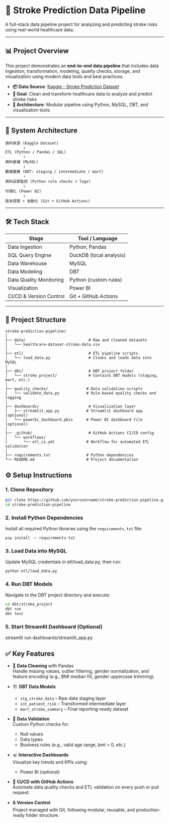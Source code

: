# 🧠 Stroke Prediction Data Pipeline

A full-stack data pipeline project for analyzing and predicting stroke risks using real-world healthcare data.

---

## 📊 Project Overview

This project demonstrates an **end-to-end data pipeline** that includes data ingestion, transformation, modeling, quality checks, storage, and visualization using modern data tools and best practices.

- **📦 Data Source**: [Kaggle - Stroke Prediction Dataset](https://www.kaggle.com/datasets/fedesoriano/stroke-prediction-dataset)
- **🎯 Goal**: Clean and transform healthcare data to analyze and predict stroke risks
- **🧱 Architecture**: Modular pipeline using Python, MySQL, DBT, and visualization tools

---

## 🧭 System Architecture

```text
資料來源 (Kaggle Dataset)
        ↓
ETL (Python / Pandas / SQL)
        ↓
資料倉儲 (MySQL)
        ↓
數據建模 (DBT: staging / intermediate / mart)
        ↓
資料品質監控 (Python rule checks + logs)
        ↓
可視化 (Power BI)
        ↓
版本控管 + 自動化 (Git + GitHub Actions)

```

---

## 🛠 Tech Stack

| Stage                   | Tool / Language           |
|-------------------------|---------------------------|
| Data Ingestion          | Python, Pandas            |
| SQL Query Engine        | DuckDB (local analysis)   |
| Data Warehouse          | MySQL                     |
| Data Modeling           | DBT                       |
| Data Quality Monitoring | Python (custom rules)     |
| Visualization           | Power BI      |
| CI/CD & Version Control | Git + GitHub Actions      |

---

## 📁 Project Structure

```text
stroke-prediction-pipeline/
│
├── data/                            # Raw and cleaned datasets
│   └── healthcare-dataset-stroke-data.csv
│
├── etl/                             # ETL pipeline scripts
│   └── load_data.py                 # Cleans and loads data into MySQL
│
├── dbt/                             # DBT project folder
│   └── stroke_project/              # Contains DBT models (staging, mart, etc.)
│
├── quality_checks/                 # Data validation scripts
│   └── validate_data.py            # Rule-based quality checks and logging
│
├── dashboards/                      # Visualization layer
│   ├── streamlit_app.py            # Streamlit dashboard app (optional)
│   └── powerbi_dashboard.pbix      # Power BI dashboard file (optional)
│
├── .github/                         # GitHub Actions CI/CD config
│   └── workflows/
│       └── etl_ci.yml              # Workflow for automated ETL validation
│
├── requirements.txt                # Python dependencies
└── README.md                       # Project documentation
```
## ⚙️ Setup Instructions

### 1. Clone Repository

```bash
git clone https://github.com/yourusername/stroke-prediction-pipeline.git
cd stroke-prediction-pipeline
```
### 2. Install Python Dependencies

Install all required Python libraries using the `requirements.txt` file:

```bash
pip install -r requirements.txt

```
### 3. Load Data into MySQL

Update MySQL credentials in etl/load_data.py, then run:
```bash
python etl/load_data.py
```
### 4. Run DBT Models

Navigate to the DBT project directory and execute:
```bash
cd dbt/stroke_project
dbt run
dbt test
```
### 5. Start Streamlit Dashboard (Optional)
streamlit run dashboards/streamlit_app.py

## ✅ Key Features

- 🧼 **Data Cleaning** with Pandas  
  Handle missing values, outlier filtering, gender normalization, and feature encoding (e.g., BMI median fill, gender uppercase trimming).

- 🏗 **DBT Data Models**
  - `stg_stroke_data` – Raw data staging layer
  - `int_patient_risk` – Transformed intermediate layer
  - `mart_stroke_summary` – Final reporting-ready dataset

- 🧪 **Data Validation**  
  Custom Python checks for:
  - Null values
  - Data types
  - Business rules (e.g., valid age range, bmi > 0, etc.)

- 📊 **Interactive Dashboards**  
  Visualize key trends and KPIs using:
  - Power BI (optional)

- 🔁 **CI/CD with GitHub Actions**  
  Automate data quality checks and ETL validation on every push or pull request.

- 🔒 **Version Control**  
  Project managed with Git, following modular, reusable, and production-ready folder structure.

